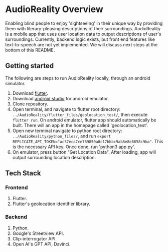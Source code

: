 # AudioReality Overview

Enabling blind people to enjoy 'sightseeing' in their unique way by providing them with literary-pleasing descriptions of their surroundings. AudioReality is a mobile app that uses user location data to output descriptions of user's surroundings. Currently, backend logic exists, but front end features like text-to-speech are not yet implemented. We will discuss next steps at the bottom of this README.

## Getting started

The following are steps to run AudioReality locally, through an android simulator. 

1. Download [flutter](https://docs.flutter.dev/get-started/install).
2. Download [android studio](https://developer.android.com/studio) for android emulator.
3. Clone repository.
4. Open terminal, and navigate to flutter root directory: `../AudioReality/flutter_files/geolocation_test/`, then execute `flutter run`. On android emulator, flutter app should automatically be built. There will an app in the homepage called 'geolocation_test'.
5. Open new terminal navigate to python root directory: `../AudioReality/python_files/`, and run `export REPLICATE_API_TOKEN="ac37eca7ce769850a8c17bbbc9ab8e8e8658c9ba"`. This is the necessary API key. Once done, run 'python3 app.py'.
7. On emulator, press button "Get Location Data". After loading, app will output surrounding location description.

## Tech Stack

### Frontend
1. Flutter.
2. Flutter's geolocation identifier library.

### Backend
1. Python.
2. Google's Streetview API.
3. Clip-interrogator API.
4. Open AI's GPT API, Davinci.

